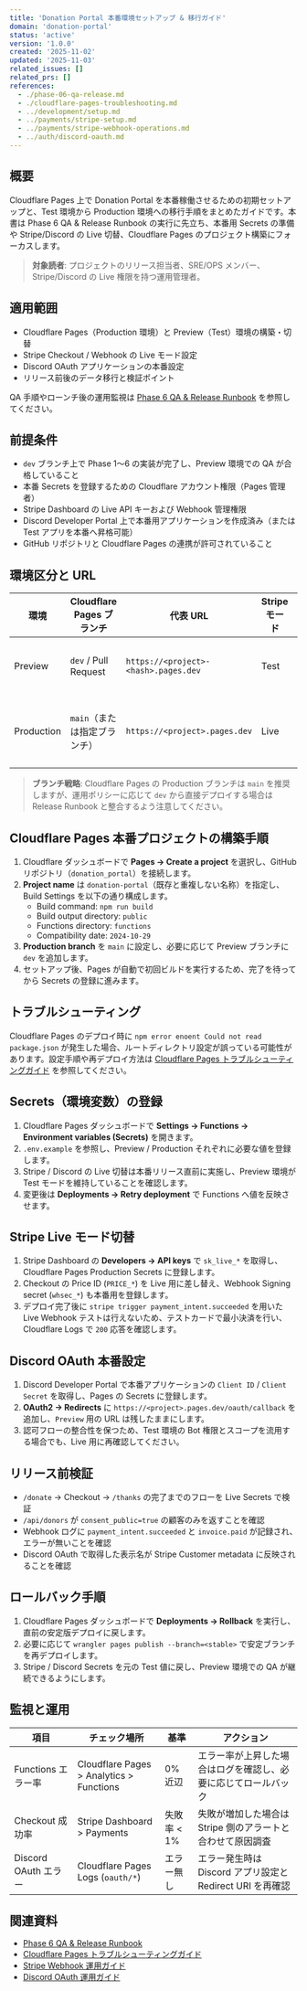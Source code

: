 ```yaml
---
title: 'Donation Portal 本番環境セットアップ & 移行ガイド'
domain: 'donation-portal'
status: 'active'
version: '1.0.0'
created: '2025-11-02'
updated: '2025-11-03'
related_issues: []
related_prs: []
references:
  - ./phase-06-qa-release.md
  - ./cloudflare-pages-troubleshooting.md
  - ../development/setup.md
  - ../payments/stripe-setup.md
  - ../payments/stripe-webhook-operations.md
  - ../auth/discord-oauth.md
---
```


## 概要

Cloudflare Pages 上で Donation Portal を本番稼働させるための初期セットアップと、Test 環境から Production 環境への移行手順をまとめたガイドです。本書は Phase 6 QA & Release Runbook の実行に先立ち、本番用 Secrets の準備や Stripe/Discord の Live 切替、Cloudflare Pages のプロジェクト構築にフォーカスします。

> **対象読者**: プロジェクトのリリース担当者、SRE/OPS メンバー、Stripe/Discord の Live 権限を持つ運用管理者。

## 適用範囲

- Cloudflare Pages（Production 環境）と Preview（Test）環境の構築・切替
- Stripe Checkout / Webhook の Live モード設定
- Discord OAuth アプリケーションの本番設定
- リリース前後のデータ移行と検証ポイント

QA 手順やローンチ後の運用監視は [Phase 6 QA & Release Runbook](./phase-06-qa-release.md) を参照してください。

## 前提条件

- `dev` ブランチ上で Phase 1〜6 の実装が完了し、Preview 環境での QA が合格していること
- 本番 Secrets を登録するための Cloudflare アカウント権限（Pages 管理者）
- Stripe Dashboard の Live API キーおよび Webhook 管理権限
- Discord Developer Portal 上で本番用アプリケーションを作成済み（または Test アプリを本番へ昇格可能）
- GitHub リポジトリと Cloudflare Pages の連携が許可されていること

## 環境区分と URL

| 環境 | Cloudflare Pages ブランチ | 代表 URL | Stripe モード | Discord アプリ | 備考 |
| --- | --- | --- | --- | --- | --- |
| Preview | `dev` / Pull Request | `https://<project>-<hash>.pages.dev` | Test | Test 用アプリ | QA・結合テスト用 |
| Production | `main`（または指定ブランチ） | `https://<project>.pages.dev` | Live | 本番アプリ | 寄附受付の公開環境 |

> **ブランチ戦略**: Cloudflare Pages の Production ブランチは `main` を推奨しますが、運用ポリシーに応じて `dev` から直接デプロイする場合は Release Runbook と整合するよう注意してください。

## Cloudflare Pages 本番プロジェクトの構築手順

1. Cloudflare ダッシュボードで **Pages → Create a project** を選択し、GitHub リポジトリ（`donation_portal`）を接続します。
2. **Project name** は `donation-portal`（既存と重複しない名称）を指定し、Build Settings を以下の通り構成します。
   - Build command: `npm run build`
   - Build output directory: `public`
   - Functions directory: `functions`
   - Compatibility date: `2024-10-29`
3. **Production branch** を `main` に設定し、必要に応じて Preview ブランチに `dev` を追加します。
4. セットアップ後、Pages が自動で初回ビルドを実行するため、完了を待ってから Secrets の登録に進みます。

## トラブルシューティング

Cloudflare Pages のデプロイ時に `npm error enoent Could not read package.json` が発生した場合、ルートディレクトリ設定が誤っている可能性があります。設定手順や再デプロイ方法は [Cloudflare Pages トラブルシューティングガイド](./cloudflare-pages-troubleshooting.md) を参照してください。

## Secrets（環境変数）の登録

1. Cloudflare Pages ダッシュボードで **Settings → Functions → Environment variables (Secrets)** を開きます。
2. `.env.example` を参照し、Preview / Production それぞれに必要な値を登録します。
3. Stripe / Discord の Live 切替は本番リリース直前に実施し、Preview 環境が Test モードを維持していることを確認します。
4. 変更後は **Deployments → Retry deployment** で Functions へ値を反映させます。

## Stripe Live モード切替

1. Stripe Dashboard の **Developers → API keys** で `sk_live_*` を取得し、Cloudflare Pages Production Secrets に登録します。
2. Checkout の Price ID (`PRICE_*`) を Live 用に差し替え、Webhook Signing secret (`whsec_*`) も本番用を登録します。
3. デプロイ完了後に `stripe trigger payment_intent.succeeded` を用いた Live Webhook テストは行えないため、テストカードで最小決済を行い、Cloudflare Logs で `200` 応答を確認します。

## Discord OAuth 本番設定

1. Discord Developer Portal で本番アプリケーションの `Client ID` / `Client Secret` を取得し、Pages の Secrets に登録します。
2. **OAuth2 → Redirects** に `https://<project>.pages.dev/oauth/callback` を追加し、`Preview` 用の URL は残したままにします。
3. 認可フローの整合性を保つため、Test 環境の Bot 権限とスコープを流用する場合でも、Live 用に再確認してください。

## リリース前検証

- `/donate` → Checkout → `/thanks` の完了までのフローを Live Secrets で検証
- `/api/donors` が `consent_public=true` の顧客のみを返すことを確認
- Webhook ログに `payment_intent.succeeded` と `invoice.paid` が記録され、エラーが無いことを確認
- Discord OAuth で取得した表示名が Stripe Customer metadata に反映されることを確認

## ロールバック手順

1. Cloudflare Pages ダッシュボードで **Deployments → Rollback** を実行し、直前の安定版デプロイに戻します。
2. 必要に応じて `wrangler pages publish --branch=<stable>` で安定ブランチを再デプロイします。
3. Stripe / Discord Secrets を元の Test 値に戻し、Preview 環境での QA が継続できるようにします。

## 監視と運用

| 項目 | チェック場所 | 基準 | アクション |
| --- | --- | --- | --- |
| Functions エラー率 | Cloudflare Pages > Analytics > Functions | 0% 近辺 | エラー率が上昇した場合はログを確認し、必要に応じてロールバック |
| Checkout 成功率 | Stripe Dashboard > Payments | 失敗率 < 1% | 失敗が増加した場合は Stripe 側のアラートと合わせて原因調査 |
| Discord OAuth エラー | Cloudflare Pages Logs (`oauth/*`) | エラー無し | エラー発生時は Discord アプリ設定と Redirect URI を再確認 |

## 関連資料

- [Phase 6 QA & Release Runbook](./phase-06-qa-release.md)
- [Cloudflare Pages トラブルシューティングガイド](./cloudflare-pages-troubleshooting.md)
- [Stripe Webhook 運用ガイド](../payments/stripe-webhook-operations.md)
- [Discord OAuth 運用ガイド](../auth/discord-oauth.md)

